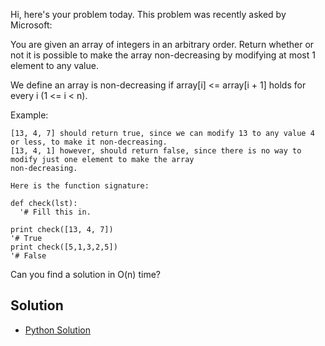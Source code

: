 Hi, here's your problem today. This problem was recently asked by Microsoft:

You are given an array of integers in an arbitrary order. Return whether or not it is possible to make the 
array non-decreasing by modifying at most 1 element to any value.

We define an array is non-decreasing if array[i] <= array[i + 1] holds for every i (1 <= i < n).

Example:
```
[13, 4, 7] should return true, since we can modify 13 to any value 4 or less, to make it non-decreasing.
[13, 4, 1] however, should return false, since there is no way to modify just one element to make the array 
non-decreasing.

Here is the function signature:

def check(lst):
  '# Fill this in.

print check([13, 4, 7])
'# True
print check([5,1,3,2,5])
'# False
```

Can you find a solution in O(n) time?


## Solution

- [Python Solution](./Solution.py)